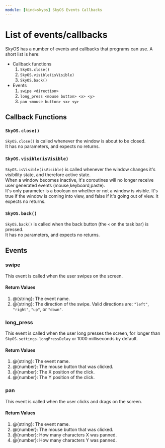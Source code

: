 ```yaml
---
module: [kind=skyos] SkyOS Events Callbacks
---
```


# List of events/callbacks
SkyOS has a number of events and callbacks that programs can use. A short list is here:  
* Callback functions  
  1. `SkyOS.close()`  
  2. `SkyOS.visible(isVisible)`  
  3. `SkyOS.back()`  
* Events  
  1. `swipe <direction>`  
  2. `long_press <mouse button> <x> <y>`  
  3. `pan <mouse button> <x> <y>`  
  
## Callback Functions
### **`SkyOS.close()`**
`SkyOS.close()` is called whenever the window is about to be closed.  
It has no parameters, and expects no returns.

### **`SkyOS.visible(isVisible)`**
`SkyOS.isVisible(isVisible)` is called whenever the window changes it's visibility state, and therefore active state.  
When a window becomes inactive, it's coroutines will no longer receive user generated events (mouse,keyboard,paste).  
It's only parameter is a boolean on whether or not a window is visible. It's true if the window is coming into view, and false if it's going out of view. It expects no returns.

### **`SkyOS.back()`**
`SkyOS.back()` is called when the back button (the `<` on the task bar) is pressed.  
It has no parameters, and expects no returns.

## Events
### **swipe**
This event is called when the user swipes on the screen.
#### **Return Values**
1. @{string}: The event name.
2. @{string}: The direction of the swipe. Valid directions are: `"left"`, `"right"`, `"up"`, or `"down"`.

### **long_press**
This event is called when the user long presses the screen, for longer than `SkyOS.settings.longPressDelay` or 1000 milliseconds by default.
#### **Return Values**
1. @{string}: The event name.
2. @{number}: The mouse button that was clicked.
3. @{number}: The X position of the click.
4. @{number}: The Y position of the click.

### **pan**
This event is called when the user clicks and drags on the screen.
#### **Return Values**
1. @{string}: The event name.
2. @{number}: The mouse button that was clicked.
3. @{number}: How many characters X was panned.
4. @{number}: How many characters Y was panned.